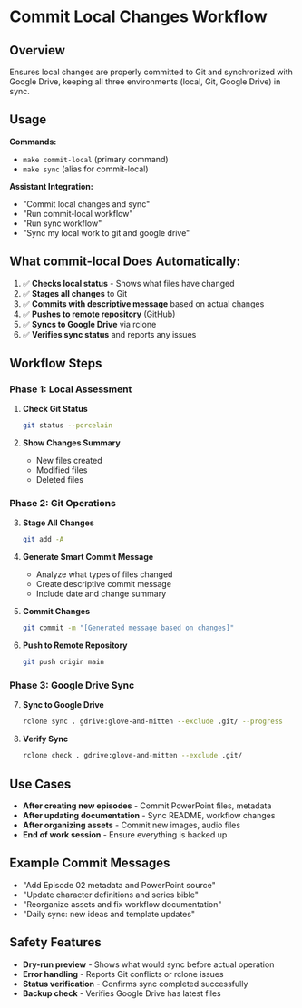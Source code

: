 # Commit Local Changes Workflow

## Overview
Ensures local changes are properly committed to Git and synchronized with Google Drive, keeping all three environments (local, Git, Google Drive) in sync.

## Usage
**Commands:** 
- `make commit-local` (primary command)
- `make sync` (alias for commit-local)

**Assistant Integration:**
- "Commit local changes and sync"
- "Run commit-local workflow"
- "Run sync workflow"
- "Sync my local work to git and google drive"

## What commit-local Does Automatically:
1. ✅ **Checks local status** - Shows what files have changed
2. ✅ **Stages all changes** to Git
3. ✅ **Commits with descriptive message** based on actual changes
4. ✅ **Pushes to remote repository** (GitHub)
5. ✅ **Syncs to Google Drive** via rclone
6. ✅ **Verifies sync status** and reports any issues

## Workflow Steps

### Phase 1: Local Assessment
1. **Check Git Status**
   ```bash
   git status --porcelain
   ```

2. **Show Changes Summary**
   - New files created
   - Modified files
   - Deleted files

### Phase 2: Git Operations
3. **Stage All Changes**
   ```bash
   git add -A
   ```

4. **Generate Smart Commit Message**
   - Analyze what types of files changed
   - Create descriptive commit message
   - Include date and change summary

5. **Commit Changes**
   ```bash
   git commit -m "[Generated message based on changes]"
   ```

6. **Push to Remote Repository**
   ```bash
   git push origin main
   ```

### Phase 3: Google Drive Sync
7. **Sync to Google Drive**
   ```bash
   rclone sync . gdrive:glove-and-mitten --exclude .git/ --progress
   ```

8. **Verify Sync**
   ```bash
   rclone check . gdrive:glove-and-mitten --exclude .git/
   ```

## Use Cases
- **After creating new episodes** - Commit PowerPoint files, metadata
- **After updating documentation** - Sync README, workflow changes  
- **After organizing assets** - Commit new images, audio files
- **End of work session** - Ensure everything is backed up

## Example Commit Messages
- "Add Episode 02 metadata and PowerPoint source"
- "Update character definitions and series bible"  
- "Reorganize assets and fix workflow documentation"
- "Daily sync: new ideas and template updates"

## Safety Features
- **Dry-run preview** - Shows what would sync before actual operation
- **Error handling** - Reports Git conflicts or rclone issues
- **Status verification** - Confirms sync completed successfully
- **Backup check** - Verifies Google Drive has latest files
